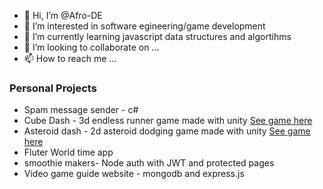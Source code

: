 - 👋 Hi, I’m @Afro-DE
- 👀 I’m interested in software egineering/game development
- 🌱 I’m currently learning  javascript data structures and algortihms
- 💞️ I’m looking to collaborate on ...
- 📫 How to reach me ...
<h3> Personal Projects</h3>
<ul> 
  <li> Spam message sender - c#</li>
  <li>Cube Dash - 3d endless runner game made with unity <a href="https://play.google.com/store/apps/details?id=com.AfroDEV.CubeDash">See game here</a></li>
  <li>Asteroid dash - 2d asteroid dodging game made with unity  <a href="https://play.google.com/store/apps/details?id=com.AfroDEV.AsteroidRush">See game here</a></li>
  <li>Fluter World time app</li>
  <li> smoothie makers- Node auth with JWT and protected pages</li>
  <li>Video game guide website - mongodb and express.js</li>
  </ul>

<!---
Afro-DEV/Afro-DEV is a ✨ special ✨ repository because its `README.md` (this file) appears on your GitHub profile.
You can click the Preview link to take a look at your changes.
--->

